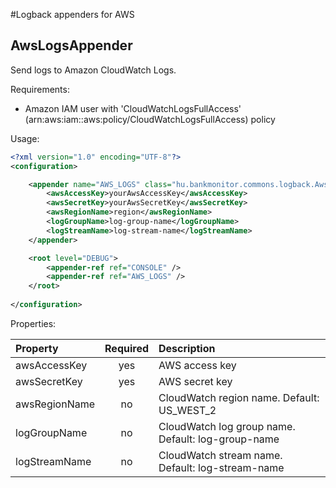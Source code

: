 #Logback appenders for AWS

## AwsLogsAppender

Send logs to Amazon CloudWatch Logs.

Requirements:
 - Amazon IAM user with 'CloudWatchLogsFullAccess' (arn:aws:iam::aws:policy/CloudWatchLogsFullAccess) policy

Usage:

``` xml
<?xml version="1.0" encoding="UTF-8"?>
<configuration>

	<appender name="AWS_LOGS" class="hu.bankmonitor.commons.logback.AwsLogsJsonAppender">
		<awsAccessKey>yourAwsAccessKey</awsAccessKey>
		<awsSecretKey>yourAwsSecretKey</awsSecretKey>
		<awsRegionName>region</awsRegionName>
		<logGroupName>log-group-name</logGroupName>
		<logStreamName>log-stream-name</logStreamName>
	</appender>

	<root level="DEBUG">
		<appender-ref ref="CONSOLE" />
		<appender-ref ref="AWS_LOGS" />
	</root>
	
</configuration>
```

Properties:

| Property      | Required  | Description                                        |
| :------------ | :-------: | :------------------------------------------------- |
| awsAccessKey  | yes       | AWS access key                                     |
| awsSecretKey  | yes       | AWS secret key                                     |
| awsRegionName | no        | CloudWatch region name. Default: US_WEST_2         |
| logGroupName  | no        | CloudWatch log group name. Default: log-group-name |
| logStreamName | no        | CloudWatch stream name. Default: log-stream-name   |
